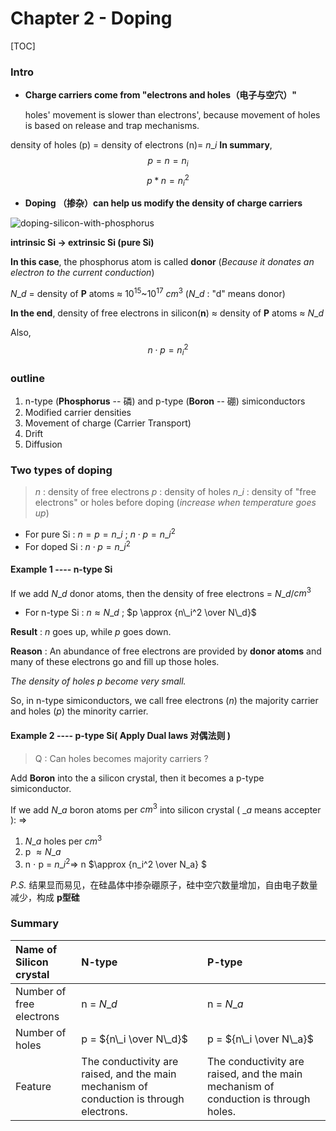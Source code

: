 # Chapter 2 - Doping



\[TOC\]

### Intro

* **Charge carriers come from "electrons and holes（电子与空穴）"**

  holes' movement is slower than electrons', because movement of holes is based on release and trap mechanisms. 

density of holes \(p\) = density of electrons \(n\)= $n\_i$ **In summary**, $$p = n = n_i$$ $$p*n = n_i^2$$

* **Doping （掺杂）can help us modify the density of charge carriers**

![doping-silicon-with-phosphorus](https://ws3.sinaimg.cn/large/006tKfTcgy1ftnbbtxuh7j30l90dojsk.jpg)

**intrinsic Si $\rightarrow$ extrinsic Si \(pure Si\)**

**In this case**, the phosphorus atom is called **donor** \(_Because it donates an electron to the current conduction_\)

$N\_d$ = density of **P** atoms $\approx$ $10^{15}$~$10^{17}$ $cm^3$ \($N\_d$ : "d" means donor\)

**In the end**, density of free electrons in silicon\(**n**\) $\approx$ density of **P** atoms $\approx$ $N\_d$

Also, $$n \cdot p = n_i^2$$

### outline

1. n-type \(**Phosphorus** -- 磷\) and p-type \(**Boron** -- 硼\) simiconductors
2. Modified carrier densities
3. Movement of charge \(Carrier Transport\)
4. Drift
5. Diffusion

### Two types of doping

> $n$ : density of free electrons $p$ : density of holes $n\_i$ : density of "free electrons" or holes before doping \(_increase when temperature goes up_\)

* For pure Si : $n = p = n\_i$ ; $n \cdot p = n\_i^2$
* For doped Si : $n \cdot p = n\_i^2$

#### Example 1 ---- n-type Si

If we add $N\_d$ donor atoms, then the density of free electrons = $N\_d$/$cm^3$

* For n-type Si : $n \approx N\_d$ ; $p \approx {n\_i^2 \over N\_d}$

**Result** : $n$ goes up, while $p$ goes down.

**Reason** : An abundance of free electrons are provided by **donor atoms** and many of these electrons go and fill up those holes.

_The density of holes $p$ become very small._

So, in n-type simiconductors, we call free electrons \($n$\) the majority carrier and holes \($p$\) the minority carrier.

#### Example 2 ---- p-type Si\( Apply Dual laws 对偶法则 \)

> Q : Can holes becomes majority carriers ?

Add **Boron** into the a silicon crystal, then it becomes a p-type simiconductor.

If we add $N\_a$ boron atoms per $cm^3$ into silicon crystal \( $\_a$ means accepter \): $\Longrightarrow$

1. $N\_a$ holes per $cm^3$
2. p $\approx N\_a$ 
3. n $\cdot$ p = $n\_i^2 \Rightarrow$ n $\approx {n\_i^2 \over N\_a} $

_P.S._ 结果显而易见，在硅晶体中掺杂硼原子，硅中空穴数量增加，自由电子数量减少，构成 **p型硅**

### Summary

| Name of Silicon crystal | N-type | P-type |
| :--- | :--- | :--- |
| Number of free electrons | n = $N\_d$ | n = $N\_a$ |
| Number of holes | p = ${n\_i \over N\_d}$ | p = ${n\_i \over N\_a}$ |
| Feature | The conductivity are raised, and the main mechanism of conduction is through electrons. | The conductivity are raised, and the main mechanism of conduction is through holes. |

